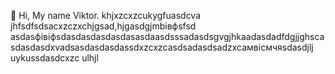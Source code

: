  👋 Hi, My name Viktor.
khjxzcxzcukygfuasdcva
jhfsdfsdsacxzczxchjgsad,hjgasdgjmbівфsfsd
asdasфівіфsdasdasdasdasdasasdaasdsssadasdsgvgjhkaadasdadfdgjjghscasdasdasdxvadsasdasdasdassdxzcxzcasdsadasdsadzxcaмвісмчяsdasdjlj
uykussdasdcxzc
ulhjl
